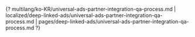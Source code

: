 {? multilang/ko-KR/universal-ads-partner-integration-qa-process.md | localized/deep-linked-ads/universal-ads-partner-integration-qa-process.md | pages/deep-linked-ads/universal-ads-partner-integration-qa-process.md ?}
